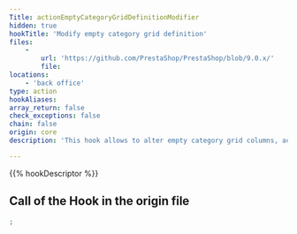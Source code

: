 ```yaml
---
Title: actionEmptyCategoryGridDefinitionModifier
hidden: true
hookTitle: 'Modify empty category grid definition'
files:
    -
        url: 'https://github.com/PrestaShop/PrestaShop/blob/9.0.x/'
        file: 
locations:
    - 'back office'
type: action
hookAliases: 
array_return: false
check_exceptions: false
chain: false
origin: core
description: 'This hook allows to alter empty category grid columns, actions and filters'

---
```


{{% hookDescriptor %}}

## Call of the Hook in the origin file

```php
;
```
